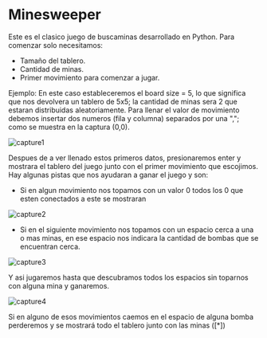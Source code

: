 # Minesweeper
Este es el clasico juego de buscaminas desarrollado en Python.
Para comenzar solo necesitamos:
- Tamaño del tablero.
- Cantidad de minas.
- Primer movimiento para comenzar a jugar.

Ejemplo: En este caso estableceremos el board size = 5, lo que significa que nos devolvera un tablero de 5x5; la cantidad de minas sera 2
que estaran distribuidas aleatoriamente.
Para llenar el valor de movimiento debemos insertar dos numeros (fila y columna) separados por una ","; como se muestra en la captura 
(0,0).

![capture1](https://user-images.githubusercontent.com/3207930/51855999-91849900-22fc-11e9-8ef9-eaa9215f5164.PNG)

Despues de a ver llenado estos primeros datos, presionaremos enter y mostrara el tablero del juego junto con el primer movimiento que 
escojimos. Hay algunas pistas que nos ayudaran a ganar el juego y son:
- Si en algun movimiento nos topamos con un valor 0 todos los 0 que esten conectados a este se mostraran

![capture2](https://user-images.githubusercontent.com/3207930/51856185-11aafe80-22fd-11e9-9d93-5632c21afbb8.PNG)

- Si en el siguiente movimiento nos topamos con un espacio cerca a una o mas minas, en ese espacio nos indicara la cantidad de bombas que se encuentran cerca.

![capture3](https://user-images.githubusercontent.com/3207930/51856381-939b2780-22fd-11e9-945b-fe728f0008b7.PNG)

Y asi jugaremos hasta que descubramos todos los espacios sin toparnos con alguna mina y ganaremos.

![capture4](https://user-images.githubusercontent.com/3207930/51856414-a4e43400-22fd-11e9-8b24-00978fcdfa16.PNG)


Si en alguno de esos movimientos caemos en el espacio de alguna bomba perderemos y se mostrará todo el tablero junto con las minas ([*])










